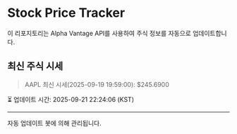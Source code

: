 
# Stock Price Tracker

이 리포지토리는 Alpha Vantage API를 사용하여 주식 정보를 자동으로 업데이트합니다.

## 최신 주식 시세
> AAPL 최신 시세(2025-09-19 19:59:00): $245.6900

⏳ 업데이트 시간: 2025-09-21 22:24:06 (KST)

---
자동 업데이트 봇에 의해 관리됩니다.
